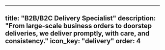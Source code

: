 
---
title: "B2B/B2C Delivery Specialist"
description: "From large-scale business orders to doorstep deliveries, we deliver promptly, with care, and consistency."
icon_key: "delivery"
order: 4
---
